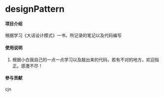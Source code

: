 # designPattern

#### 项目介绍
根据学习《大话设计模式》一书，所记录的笔记以及代码编写

#### 使用说明

1. 根据小白我自己的一点一点学习以及敲出来的代码，若有不对的地方，欢迎指正。感激不尽！
#### 参与贡献
cjn